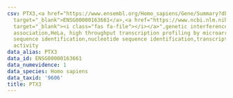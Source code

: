 ```yaml
---
csv: PTX3,<a href="https://www.ensembl.org/Homo_sapiens/Gene/Summary?db=core;g=ENSG00000163661"
  target="_blank">ENSG00000163661</a>,<a href="https://www.ncbi.nlm.nih.gov/pubmed/17216044"
  target="_blank"><i class="fas fa-file"></i></a>",genetic interference,functional
  association,HeLa, high throughput transcription profiling by microarray,nucleotide
  sequence identification,nucleotide sequence identification,transcriptional regulation,up-regulates
  activity
data_alias: PTX3
data_id: ENSG00000163661
data_numevidence: 1
data_species: Homo sapiens
data_taxid: '9606'
title: PTX3
---
```

